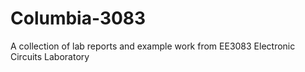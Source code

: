 # Columbia-3083
A collection of lab reports and example work from EE3083 Electronic Circuits Laboratory
